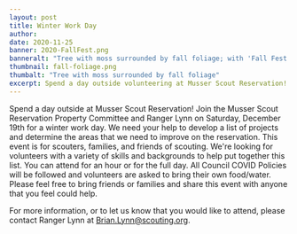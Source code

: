 ```yaml
---
layout: post
title: Winter Work Day
author:
date: 2020-11-25
banner: 2020-FallFest.png
banneralt: "Tree with moss surrounded by fall foliage; with 'Fall Fest - Saturdays, October 10-31'"
thumbnail: fall-foliage.png
thumbalt: "Tree with moss surrounded by fall foliage"
excerpt: Spend a day outside volunteering at Musser Scout Reservation!
---
```


Spend a day outside at Musser Scout Reservation! Join the Musser Scout Reservation Property Committee and Ranger Lynn on Saturday, December 19th for a winter work day. We need your help to develop a list of projects and determine the areas that we need to improve on the reservation. This event is for scouters, families, and friends of scouting. We're looking for volunteers with a variety of skills and backgrounds to help put together this list. You can attend for an hour or for the full day. All Council COVID Policies will be followed and volunteers are asked to bring their own food/water.  Please feel free to bring friends or families and share this event with anyone that you feel could help.

For more information, or to let us know that you would like to attend, please contact Ranger Lynn at Brian.Lynn@scouting.org. 
